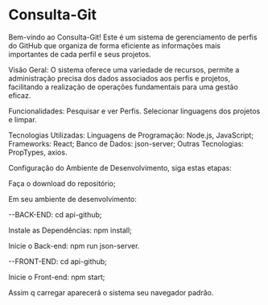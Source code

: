 # Consulta-Git

Bem-vindo ao Consulta-Git! Este é um sistema de gerenciamento de perfis do GitHub que organiza de forma eficiente as informações mais importantes de cada perfil e seus projetos.

Visão Geral: O sistema oferece uma variedade de recursos, permite a administração precisa dos dados associados aos perfis e projetos, facilitando a realização de operações fundamentais para uma gestão eficaz.

Funcionalidades: Pesquisar e ver Perfis. Selecionar linguagens dos projetos e limpar.

Tecnologias Utilizadas: Linguagens de Programação: Node.js, JavaScript; Frameworks: React; Banco de Dados: json-server; Outras Tecnologias: PropTypes, axios.

Configuração do Ambiente de Desenvolvimento, siga estas etapas:

Faça o download do repositório;

Em seu ambiente de desenvolvimento:

--BACK-END: cd api-github;

Instale as Dependências: npm install;

Inicie o Back-end: npm run json-server.

--FRONT-END: cd api-github;

Inicie o Front-end: npm start;

Assim q carregar aparecerá o sistema seu navegador padrão.
